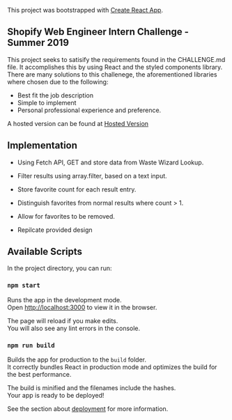 This project was bootstrapped with [Create React App](https://github.com/facebook/create-react-app).

## Shopify Web Engineer Intern Challenge - Summer 2019

This project seeks to satisify the requirements found in the CHALLENGE.md file.
It accomplishes this by using React and the styled components library.
There are many solutions to this challenege, the aforementioned libraries where chosen due to the following:

- Best fit the job description
- Simple to implement
- Personal professional experience and preference.

A hosted version can be found at [Hosted Version](http://shopify.elijahquartey.com/)

## Implementation

- Using Fetch API, GET and store data from Waste Wizard Lookup.
- Filter results using array.filter, based on a text input.
- Store favorite count for each result entry.
- Distinguish favorites from normal results where count > 1.
- Allow for favorites to be removed.

- Repilcate provided design

## Available Scripts

In the project directory, you can run:

### `npm start`

Runs the app in the development mode.<br>
Open [http://localhost:3000](http://localhost:3000) to view it in the browser.

The page will reload if you make edits.<br>
You will also see any lint errors in the console.

### `npm run build`

Builds the app for production to the `build` folder.<br>
It correctly bundles React in production mode and optimizes the build for the best performance.

The build is minified and the filenames include the hashes.<br>
Your app is ready to be deployed!

See the section about [deployment](https://facebook.github.io/create-react-app/docs/deployment) for more information.
